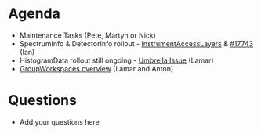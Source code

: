 Agenda
======

* Maintenance Tasks (Pete, Martyn or Nick)
* SpectrumInfo & DetectorInfo rollout  - [InstrumentAccessLayers](http://docs.mantidproject.org/nightly/concepts/InstrumentAccessLayers.html) & [#17743](https://github.com/mantidproject/mantid/issues/17743) (Ian)
* HistogramData rollout still ongoing - [Umbrella Issue](https://github.com/mantidproject/mantid/issues/17641) (Lamar)
* [GroupWorkspaces overview](https://github.com/mantidproject/documents/blob/master/Project-Management/MantidReviewMeeting/topics/WorkspaceGroup.md) (Lamar and Anton)

Questions
=========

* Add your questions here
